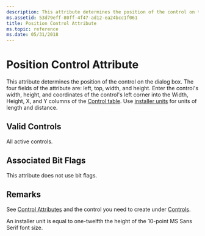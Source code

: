 ```yaml
---
description: This attribute determines the position of the control on the dialog box.
ms.assetid: 53d79eff-80ff-4f47-ad12-ea24bcc1f061
title: Position Control Attribute
ms.topic: reference
ms.date: 05/31/2018
---
```


# Position Control Attribute

This attribute determines the position of the control on the dialog box. The four fields of the attribute are: left, top, width, and height. Enter the control's width, height, and coordinates of the control's left corner into the Width, Height, X, and Y columns of the [Control table](control-table.md). Use [installer units](installer-units.md) for units of length and distance.

## Valid Controls

All active controls.

## Associated Bit Flags

This attribute does not use bit flags.

## Remarks

See [Control Attributes](control-attributes.md) and the control you need to create under [Controls](controls.md).

An installer unit is equal to one-twelfth the height of the 10-point MS Sans Serif font size.

 

 



